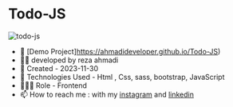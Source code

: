 # Todo-JS

![todo-js](https://github.com/ahmadideveloper/Todo-JS/assets/141068188/d621d769-55cf-4ac3-9bcf-60a54ead0f43)


- 🔗 [Demo Project]https://ahmadideveloper.github.io/Todo-JS)
- 👨‍💻 developed by reza ahmadi 
- 📆 Created - 2023-11-30
- 🤖 Technologies Used - Html , Css, sass, bootstrap, JavaScript
- 🕵🏻‍♀️ Role - Frontend
- 📫 How to reach me : with my [instagram](https://instagram.com/ahmadideveloper) and [linkedin](https://linkedin.com/in/reza-ahmadi-639351286)
